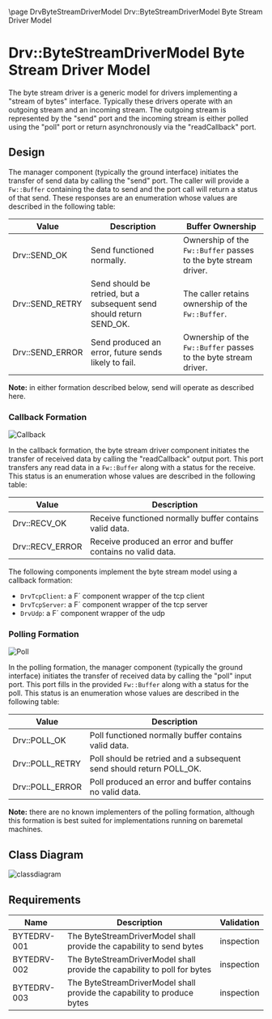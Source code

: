 \page DrvByteStreamDriverModel Drv::ByteStreamDriverModel Byte Stream Driver Model
# Drv::ByteStreamDriverModel Byte Stream Driver Model

The byte stream driver is a generic model for drivers implementing a "stream of bytes" interface. Typically these
drivers operate with an outgoing stream and an incoming stream. The outgoing stream is represented by the "send" port
and the incoming stream is either polled using the "poll" port or return asynchronously via the "readCallback" port.

## Design

The manager component (typically the ground interface) initiates the transfer of send data by calling the "send" port.
The caller will provide a `Fw::Buffer` containing the data to send and the port call will return a status of that send.
These responses are an enumeration whose values are described in the following table:

| Value | Description | Buffer Ownership |
|---|---|---|
| Drv::SEND_OK    | Send functioned normally. | Ownership of the `Fw::Buffer` passes to the byte stream driver. |
| Drv::SEND_RETRY | Send should be retried, but a subsequent send should return SEND_OK. | The caller retains ownership of the `Fw::Buffer`. |
| Drv::SEND_ERROR | Send produced an error, future sends likely to fail. | Ownership of the `Fw::Buffer` passes to the byte stream driver. |

**Note:** in either formation described below, send will operate as described here.

### Callback Formation

![Callback](./img/canvas-callback.png)

In the callback formation, the byte stream driver component initiates the transfer of received data by calling the
"readCallback" output port. This port transfers any read data in a `Fw::Buffer` along with a status for the receive.
This status is an enumeration whose values are described in the following table:

| Value | Description |
|---|---|
| Drv::RECV_OK    | Receive functioned normally buffer contains valid data. |
| Drv::RECV_ERROR | Receive produced an error and buffer contains no valid data. |

The following components implement the byte stream model using a callback formation:
- `DrvTcpClient`: a F´ component wrapper of the tcp client
- `DrvTcpServer`: a F´ component wrapper of the tcp server
- `DrvUdp`: a F´ component wrapper of the udp

### Polling Formation

![Poll](./img/canvas-poll.png)

In the polling formation, the manager component (typically the ground interface) initiates the transfer of received
data by calling the "poll" input port. This port fills in the provided `Fw::Buffer` along with a status for the poll.
This status is an enumeration whose values are described in the following table:

| Value | Description |
|---|---|
| Drv::POLL_OK    | Poll functioned normally buffer contains valid data. |
| Drv::POLL_RETRY | Poll should be retried and a subsequent send should return POLL_OK. |
| Drv::POLL_ERROR | Poll produced an error and buffer contains no valid data. |

**Note:**  there are no known implementers of the polling formation, although this formation is best suited for
implementations running on baremetal machines.

## Class Diagram
![classdiagram](./img/class_diagram.png)

## Requirements

| Name | Description | Validation |
|---|---|---|
| BYTEDRV-001 | The ByteStreamDriverModel shall provide the capability to send bytes | inspection |
| BYTEDRV-002 | The ByteStreamDriverModel shall provide the capability to poll for bytes | inspection |
| BYTEDRV-003 | The ByteStreamDriverModel shall provide the capability to produce bytes | inspection |
